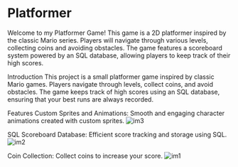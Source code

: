 # Platformer
Welcome to my Platformer Game! This game is a 2D platformer inspired by the classic Mario series. Players will navigate through various levels, collecting coins and avoiding obstacles. The game features a scoreboard system powered by an SQL database, allowing players to keep track of their high scores. 

Introduction
This project is a small platformer game inspired by classic Mario games. Players navigate through levels, collect coins, and avoid obstacles. The game keeps track of high scores using an SQL database, ensuring that your best runs are always recorded.

Features
Custom Sprites and Animations: Smooth and engaging character animations created with custom sprites.
![im3](https://github.com/Avneesh-Sinha/Platformer/assets/157598045/c52f766a-b3b9-4e70-9af1-0fd7ec6fe5b6)

SQL Scoreboard Database: Efficient score tracking and storage using SQL.
![im2](https://github.com/Avneesh-Sinha/Platformer/assets/157598045/84d64a52-a81d-4cc4-abca-9e58e2c989e0)

Coin Collection: Collect coins to increase your score.
![im1](https://github.com/Avneesh-Sinha/Platformer/assets/157598045/3300f8b8-1a43-4a73-8558-cd48f818d8d2)

